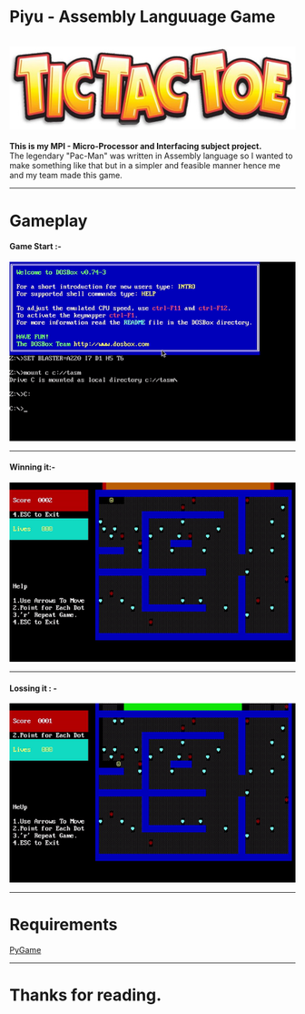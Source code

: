 # Piyu - Assembly Languuage Game
</br>
<img src = "https://github.com/prithvi-sharma/Projects/blob/master/Tic%20Tac%20Toe%20Python/Images/Main%20Page.jpg">
</br></br>
<strong>This is my MPI - Micro-Processor and Interfacing subject project.</strong></br>
The legendary "Pac-Man" was written in Assembly language so I wanted to make something like that but in a simpler and feasible manner hence me and my team made this game.
<hr>

# Gameplay

#### Game Start :-

<img src = "Piyu Start.gif">
<hr>

#### Winning it:- 

<img src = "Piyu Win.gif">
<hr>

#### Lossing it : - 

<img src = "Piyu Lose.gif">
<hr>

# Requirements

<a href="https://github.com/pygame/pygame">PyGame</a>
<hr>

# Thanks for reading.

